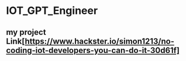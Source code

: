 # IOT_GPT_Engineer

## my project Link[https://www.hackster.io/simon1213/no-coding-iot-developers-you-can-do-it-30d61f]
